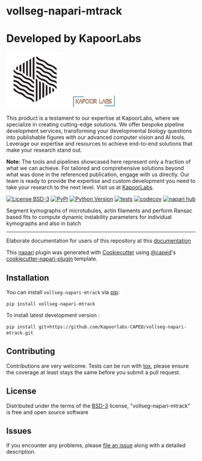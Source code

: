# vollseg-napari-mtrack


# Developed by KapoorLabs


<img src="images/mtrack.png" alt="Logo1" width="150"/>
<img src="images/kapoorlablogo.png" alt="Logo2" width="150"/>

This product is a testament to our expertise at KapoorLabs, where we specialize in creating cutting-edge solutions. We offer bespoke pipeline development services, transforming your developmental biology questions into publishable figures with our advanced computer vision and AI tools. Leverage our expertise and resources to achieve end-to-end solutions that make your research stand out.

**Note:** The tools and pipelines showcased here represent only a fraction of what we can achieve. For tailored and comprehensive solutions beyond what was done in the referenced publication, engage with us directly. Our team is ready to provide the expertise and custom development you need to take your research to the next level. Visit us at [KapoorLabs](https://www.kapoorlabs.org/).



[![License BSD-3](https://img.shields.io/pypi/l/vollseg-napari-mtrack.svg?color=green)](https://github.com/Kapoorlabs-CAPED/vollseg-napari-mtrack/raw/main/LICENSE)
[![PyPI](https://img.shields.io/pypi/v/vollseg-napari-mtrack.svg?color=green)](https://pypi.org/project/vollseg-napari-mtrack)
[![Python Version](https://img.shields.io/pypi/pyversions/vollseg-napari-mtrack.svg?color=green)](https://python.org)
[![tests](https://github.com/Kapoorlabs-CAPED/vollseg-napari-mtrack/workflows/tests/badge.svg)](https://github.com/Kapoorlabs-CAPED/vollseg-napari-mtrack/actions)
[![codecov](https://codecov.io/gh/Kapoorlabs-CAPED/vollseg-napari-mtrack/branch/main/graph/badge.svg)](https://codecov.io/gh/Kapoorlabs-CAPED/vollseg-napari-mtrack)
[![napari hub](https://img.shields.io/endpoint?url=https://api.napari-hub.org/shields/vollseg-napari-mtrack)](https://napari-hub.org/plugins/vollseg-napari-mtrack)

Segment kymographs of microtubules, actin filaments and perform Ransac based fits to compute dynamic instability parameters for individual kymographs and also in batch

----------------------------------

Elaborate documentation for users of this repository at this [documentation]

This [napari] plugin was generated with [Cookiecutter] using [@caped]'s [cookiecutter-napari-plugin] template.

<!--
Don't miss the full getting started guide to set up your new package:
https://github.com/napari/cookiecutter-napari-plugin#getting-started

and review the napari docs for plugin developers:
https://napari.org/stable/plugins/index.html
-->

## Installation

You can install `vollseg-napari-mtrack` via [pip]:

    pip install vollseg-napari-mtrack



To install latest development version :

    pip install git+https://github.com/Kapoorlabs-CAPED/vollseg-napari-mtrack.git


## Contributing

Contributions are very welcome. Tests can be run with [tox], please ensure
the coverage at least stays the same before you submit a pull request.

## License

Distributed under the terms of the [BSD-3] license,
"vollseg-napari-mtrack" is free and open source software

## Issues

If you encounter any problems, please [file an issue] along with a detailed description.

[napari]: https://github.com/napari/napari
[Cookiecutter]: https://github.com/audreyr/cookiecutter
[@napari]: https://github.com/napari
[@caped]: https://github.com/Kapoorlabs-CAPED/
[MIT]: http://opensource.org/licenses/MIT
[BSD-3]: http://opensource.org/licenses/BSD-3-Clause
[GNU GPL v3.0]: http://www.gnu.org/licenses/gpl-3.0.txt
[GNU LGPL v3.0]: http://www.gnu.org/licenses/lgpl-3.0.txt
[Apache Software License 2.0]: http://www.apache.org/licenses/LICENSE-2.0
[Mozilla Public License 2.0]: https://www.mozilla.org/media/MPL/2.0/index.txt
[cookiecutter-napari-plugin]: https://github.com/Kapoorlabs-CAPED/cookiecutter-kapoorlabs-napari-plugin
[documentation]: https://kapoorlabs-caped.github.io/vollseg-napari-mtrack
[file an issue]: https://github.com/Kapoorlabs-CAPED/vollseg-napari-mtrack/issues

[napari]: https://github.com/napari/napari
[tox]: https://tox.readthedocs.io/en/latest/
[pip]: https://pypi.org/project/pip/
[PyPI]: https://pypi.org/
